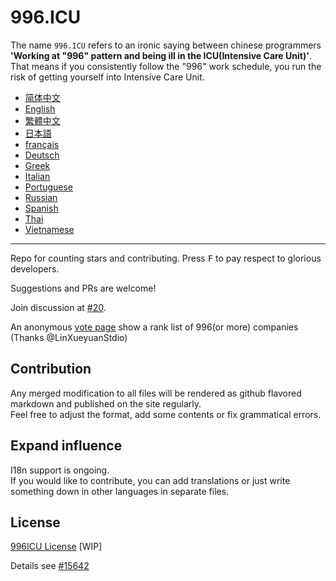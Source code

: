 996.ICU
===
The name `996.ICU` refers to an ironic saying between chinese programmers **'Working at "996" pattern and being ill in the ICU(Intensive Care Unit)'**. That means if you consistently follow the "996" work schedule, you run the risk of getting yourself into Intensive Care Unit.

* [简体中文](zh_CN.md)
* [English](en_US.md)
* [繁體中文](zh_TW.md)
* [日本語](ja_JP.md)
* [français](fr_FR.md)
* [Deutsch](de_DE.md)
* [Greek](gl-IT.md)
* [Italian](it_IT.md)
* [Portuguese](pt_PT.md)
* [Russian](ru_RU.md)
* [Spanish](es_MX.md)
* [Thai](th_TH.md)
* [Vietnamese](vi_VN.md)

---

Repo for counting stars and contributing. Press <kbd>F</kbd> to pay respect to glorious developers.

Suggestions and PRs are welcome!

Join discussion at [#20](https://github.com/996icu/996.ICU/issues/20).

An anonymous [vote page](exposure.md) show a rank list of 996(or more) companies (Thanks @LinXueyuanStdio)

Contribution
---
Any merged modification to all files will be rendered as github flavored markdown and published on the site regularly.   
Feel free to adjust the format, add some contents or fix grammatical errors.

Expand influence
---
I18n support is ongoing.  
If you would like to contribute, you can add translations or just write something down in other languages in separate files.   

License
---
[996ICU License](https://github.com/996icu/996.ICU/blob/master/LICENSE.996icu.zh-hans)
[WIP]

Details see [#15642](https://github.com/996icu/996.ICU/pull/15642)
